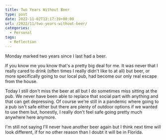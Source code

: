 ```yaml
---
title: Two Years Without Beer
type: post
date: 2022-11-02T12:17:39+00:00
url: /2022/11/two-years-without-beer/
categories:
  - Personal
tags:
  - Reflection
---
```


Monday marked two years since I last had a beer.

If you know me you know that's a pretty big deal for me. It was never that I really cared to drink (often times I really didn't like to at all) but beer, or more specifically going to our local pub, had become our only real escape from the house.

Today I still don't miss the beer at all but I do sometimes miss sitting at the pub. We never have been able to replace that social part with anything and that can get depressing. Of course we're still in a pandemic where going to a pub isn't safe either but there are plenty of outdoor options if we wanted to use them but, honestly, I really don't feel safe going pretty much anywhere here anymore.

I'm still not saying I'll never have another beer again but I think next time will look different, if for no other reason than I doubt it will be in Florida.